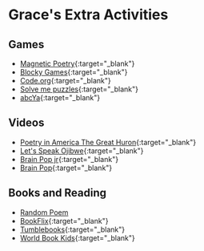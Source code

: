 # Grace's Extra Activities

## Games
  - [Magnetic Poetry](http://play.magneticpoetry.com/poem/Nature/kit/){:target="_blank"}
  - [Blocky Games](https://blockly.games/){:target="_blank"}
  - [Code.org](https://studio.code.org/sections/TRTMCY.){:target="_blank"}
  - [Solve me puzzles](https://solveme.edc.org/){:target="_blank"}
  - [abcYa](https://www.abcya.com/grades/3){:target="_blank"}
  
  
## Videos
  - [Poetry in America The Great Huron](https://www.poetryinamerica.org/episode/the-gray-heron/){:target="_blank"}
  - [Let's Speak Ojibwe](https://www.youtube.com/watch?v=XjUc2zAm-YA){:target="_blank"}
  - [Brain Pop jr](https://jr.brainpop.com/){:target="_blank"}
  - [Brain Pop](https://brainpop.com/){:target="_blank"}

## Books and Reading
  - [Random Poem](https://www.poetry4kids.com/random/)
  - [BookFlix](https://classroom.google.com/c/NjU1NjIwMTk5ODla/a/NTgzOTg4MjIwODda/details){:target="_blank"}
  - [Tumblebooks](https://classroom.google.com/c/NjU1NjIwMTk5ODla/a/NTgzNTc4MzY1NDFa/details){:target="_blank"}
  - [World Book Kids](https://classroom.google.com/c/NjU1NjIwMTk5ODla/a/NTgzOTg4MjIxMzFa/details){:target="_blank"}
  
